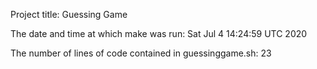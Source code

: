 Project title: Guessing Game

The date and time at which make was run:
Sat Jul  4 14:24:59 UTC 2020

The number of lines of code contained in guessinggame.sh:
23
